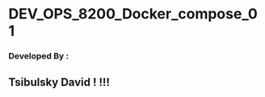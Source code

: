 # DEV_OPS_8200_Docker_compose_01

### Developed By :  
##          Tsibulsky David !   !!!
                   
